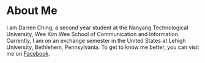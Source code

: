 # About Me
I am Darren Ching, a second year student at the Nanyang Technological University, Wee Kim Wee School of Communication and Information.
<enter>
Currently, I am on an exchange semester in the United States at Lehigh University, Bethlehem, Pennsylvania.
  <enter>
To get to know me better, you can visit me on [Facebook](https://www.facebook.com/manucraze). 
